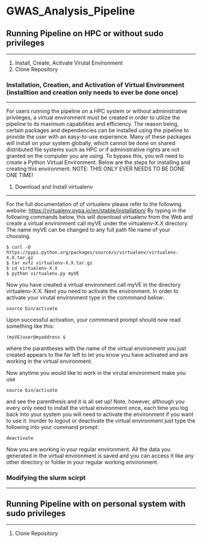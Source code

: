 # GWAS_Analysis_Pipeline



## Running Pipeline on HPC or without sudo privileges
------------------------------------------------------
1. Install, Create, Acitvate Virutal Environment
2. Clone Repository

### Installation, Creation, and Activation of Virtual Environment (installtion and creation only needs to ever be done once)
-----------------------------------------------------------------------------------------------
For users running the pipeline on a HPC system or without administrative privileges, a virtual environment must be created in order to utilize the pipeline to its maximum capabilities and efficiency.  The reason being, certain packages and dependencies can be installed using the pipeline to provide the user with an easy-to-use experience.  Many of these packages will install on your system globally, which cannot be done on shared distributed file systems such as HPC or if administrative rights are not granted on the computer you are using.  To bypass this, you will need to create a Python Virtual Environment.  Below are the steps for installing and creating this environment.  NOTE:  THIS ONLY EVER NEEDS TO BE DONE ONE TIME!

1.  Download and Install virtualenv
------------------------------------
For the full documentation of of virtualenv please refer to the following website:  https://virtualenv.pypa.io/en/stable/installation/  By typing in the following commands below, this will download virtualenv from the Web and create a virtual environment call myVE under the virtualenv-X.X directory.  The name myVE can be changed to any full path file name of your choosing.

```
$ curl -O https://pypi.python.org/packages/source/v/virtualenv/virtualenv-X.X.tar.gz
$ tar xvfz virtualenv-X.X.tar.gz
$ cd virtualenv-X.X
$ python virtualenv.py myVE
```
Now you have created a virtual environment call myVE in the directory virtualenv-X.X.  Next you need to activate the environment.  In order to activate your virutal environment type in the commmand below:
```
source bin/activate
```
Upon successful activation, your commmand prompt should now read something like this:
```
(myVE)user@myaddress $  
```
where the parantheses with the name of the virtual environment you just created appears to the far left to let you know you have activated and are working in the virtual environment.  

Now anytime you would like to work in the virutal environment make you use
```
source bin/activate
```
and see the parenthesis and it is all set up!  Note, however, although you every only need to install the virtual environment once, each time you log back into your system you will need to activate the environment if you want to use it.  Inorder to logout or deactivate the virtual environment just type the following into your command prompt:
```
deactivate
```
Now you are working in your regular environment.  All the data you generated in the virtual environment is saved and you can access it like any other directory or folder in your regular working environment.


### Modifying the slurm scirpt
------------------------------


## Running Pipeline with on personal system with sudo privileges
-----------------------------------------------------------------
1. Clone Repository

